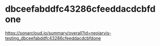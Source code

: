 # dbceefabddfc43286cfeeddacdcbfdone
https://sonarcloud.io/summary/overall?id=neojarvis-testing_dbceefabddfc43286cfeeddacdcbfdone
